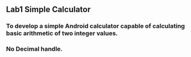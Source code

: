 Lab1 Simple Calculator
----------------------

### To develop a simple Android calculator capable of calculating basic arithmetic of two integer values.

### No Decimal handle.

